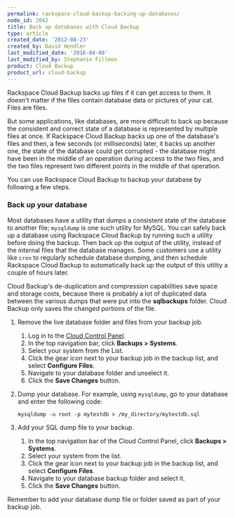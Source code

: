 ```yaml
---
permalink: rackspace-cloud-backup-backing-up-databases/
node_id: 2042
title: Back up databases with Cloud Backup
type: article
created_date: '2012-08-23'
created_by: David Hendler
last_modified_date: '2016-04-08'
last_modified_by: Stephanie Fillmon
product: Cloud Backup
product_url: cloud-backup
---
```


Rackspace Cloud Backup backs up files if it can get access to them. It
doesn't matter if the files contain database data or pictures of your
cat. Files are files.

But some applications, like databases, are more difficult to back up
because the consistent and correct state of a database is represented by
multiple files at once. If Rackspace Cloud Backup backs up one of the
database's files and then, a few seconds (or milliseconds) later, it
backs up another one, the state of the database could get corrupted -
the database might have been in the middle of an operation during access
to the two files, and the two files represent two different points in
the middle of that operation.

You can use Rackspace Cloud Backup to backup your database by following
a few steps.

### Back up your database

Most databases have a utility that dumps a consistent state of the
database to another file; `mysqldump` is one such utility for MySQL. You
can safely back up a database using Rackspace Cloud Backup by running
such a utility before doing the backup. Then back up the output of
the utility, instead of the internal files that the database manages. Some
customers use a utility like `cron` to regularly schedule database
dumping, and then schedule Rackspace Cloud Backup to automatically back
up the output of this utility a couple of hours later.

Cloud Backup's de-duplication and compression capabilities save space and
storage costs, because there is probably a lot of duplicated data
between the various dumps that were put into the **sqlbackups** folder.
Cloud Backup only saves the changed portions of the file.

1.  Remove the live database folder and files from your backup job.

    1.  Log in to the [Cloud Control Panel](https://mycloud.rackspace.com).
    2.  In the top navigation bar, click **Backups > Systems**.
    3.  Select your system from the List.
    4.  Click the gear icon next to your backup job in the backup list,
        and select **Configure Files**.
    5.  Navigate to your database folder and unselect it.
    6.  Click the **Save Changes** button.

2.  Dump your database. For example, using `mysqldump`, go to your
    database and enter the following code:

        mysqldump -u root -p mytestdb > /my_directory/mytestdb.sql

3.  Add your SQL dump file to your backup.

    1.  In the top navigation bar of the Cloud Control Panel, click
        **Backups > Systems**.
    2.  Select your system from the list.
    3.  Click the gear icon next to your backup job in the backup list,
        and select **Configure Files**.
    4.  Navigate to your database backup folder and select it.
    5.  Click the **Save Changes** button.

Remember to add your database dump file or folder saved as part of your
backup job.
